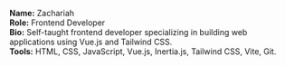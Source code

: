 **Name:** Zachariah  
**Role:** Frontend Developer  
**Bio:** Self-taught frontend developer specializing in building web applications using Vue.js and Tailwind CSS.  
**Tools:** HTML, CSS, JavaScript, Vue.js, Inertia.js, Tailwind CSS, Vite, Git.

<!--
<p align="left">
  <img src="https://cdn.jsdelivr.net/gh/devicons/devicon@latest/icons/html5/html5-original.svg" alt="HTML5" width="25" align="left" style="padding-right:1px;"/>
  <img src="https://cdn.jsdelivr.net/gh/devicons/devicon@latest/icons/css3/css3-original.svg" alt="CSS3" width="25" align="left" style="padding-right:1px;"/>
  <img src="https://cdn.jsdelivr.net/gh/devicons/devicon@latest/icons/javascript/javascript-original.svg" alt="JavaScript" width="25" align="left" style="padding-right:1px;"/>
  <img src="https://cdn.jsdelivr.net/gh/devicons/devicon@latest/icons/vuejs/vuejs-original.svg" alt="Vue.js" width="25" align="left" style="padding-right:1px;"/>
  <img src="https://cdn.jsdelivr.net/gh/devicons/devicon@latest/icons/vitejs/vitejs-original.svg" alt="Vite" width="25" align="left" style="padding-right:1px;"/>
  <img src="https://cdn.jsdelivr.net/gh/devicons/devicon@latest/icons/tailwindcss/tailwindcss-original.svg" alt="TailwindCSS" width="25" align="left" style="padding-right:1px;"/>
  <img src="https://cdn.jsdelivr.net/gh/devicons/devicon@latest/icons/git/git-original.svg" alt="Git" width="25" align="left" style="padding-right:1px;"/>
  <img src="https://cdn.jsdelivr.net/gh/devicons/devicon@latest/icons/github/github-original.svg" alt="GitHub" width="25" align="left" style="padding-right:1px;"/>
  <img src="https://cdn.jsdelivr.net/gh/devicons/devicon@latest/icons/linux/linux-original.svg" alt="Linux" width="25" align="left"/>
</p>
-->
